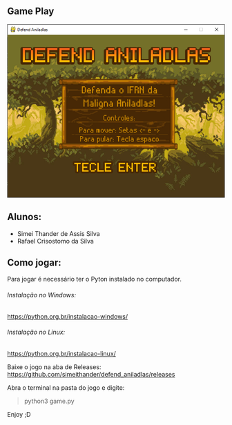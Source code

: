 ## Game Play

[![Screenshot](https://raw.githubusercontent.com/simeithander/defend_aniladlas/master/arquivos/screenshot/screen.png)](https://www.youtube.com/watch?v=fRZPuFn_S1s)

## Alunos:
* Simei Thander de Assis Silva
* Rafael Crisostomo da Silva

## Como jogar:

Para jogar é necessário ter o Pyton instalado no computador.

###### Instalação no Windows:

https://python.org.br/instalacao-windows/

###### Instalação no Linux:

https://python.org.br/instalacao-linux/

Baixe o jogo na aba de Releases:
https://github.com/simeithander/defend_aniladlas/releases

Abra o terminal na pasta do jogo e digite: 

> python3 game.py

Enjoy ;D
